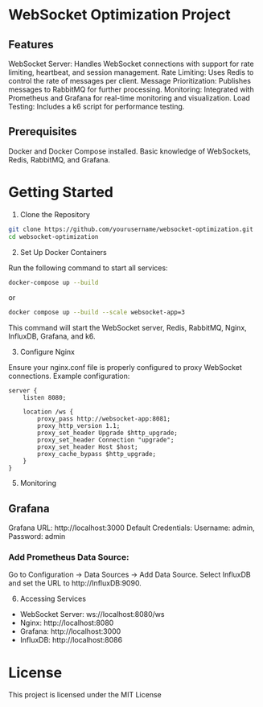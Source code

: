 # WebSocket Optimization Project

## Features
WebSocket Server: Handles WebSocket connections with support for rate limiting, heartbeat, and session management.
Rate Limiting: Uses Redis to control the rate of messages per client.
Message Prioritization: Publishes messages to RabbitMQ for further processing.
Monitoring: Integrated with Prometheus and Grafana for real-time monitoring and visualization.
Load Testing: Includes a k6 script for performance testing.


## Prerequisites
Docker and Docker Compose installed.
Basic knowledge of WebSockets, Redis, RabbitMQ, and Grafana.


# Getting Started
1. Clone the Repository
```bash
git clone https://github.com/yourusername/websocket-optimization.git
cd websocket-optimization
```
2. Set Up Docker Containers

Run the following command to start all services:
```bash
docker-compose up --build
```
or 
```bash
docker compose up --build --scale websocket-app=3
```
This command will start the WebSocket server, Redis, RabbitMQ, Nginx, InfluxDB, Grafana, and k6.

3. Configure Nginx

Ensure your nginx.conf file is properly configured to proxy WebSocket connections. Example configuration:
```
server {
    listen 8080;

    location /ws {
        proxy_pass http://websocket-app:8081;
        proxy_http_version 1.1;
        proxy_set_header Upgrade $http_upgrade;
        proxy_set_header Connection "upgrade";
        proxy_set_header Host $host;
        proxy_cache_bypass $http_upgrade;
    }
}
```
5. Monitoring
## Grafana
Grafana URL: http://localhost:3000
Default Credentials: Username: admin, Password: admin

### Add Prometheus Data Source:
Go to Configuration -> Data Sources -> Add Data Source.
Select InfluxDB and set the URL to http://InfluxDB:9090.


6. Accessing Services
- WebSocket Server: ws://localhost:8080/ws
- Nginx: http://localhost:8080
- Grafana: http://localhost:3000
- InfluxDB: http://localhost:8086


# License
This project is licensed under the MIT License
